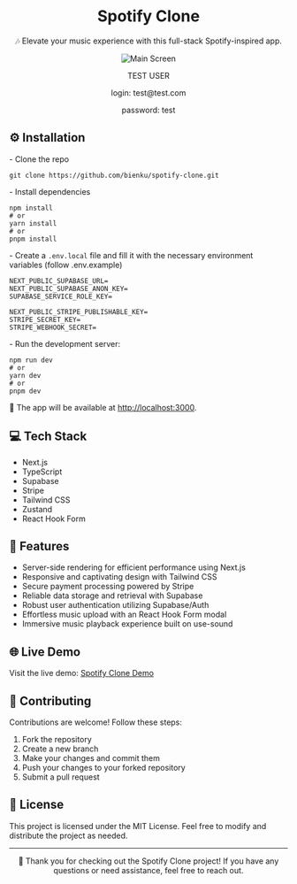 <h1 align="center">Spotify Clone</h1>

<p align="center">🎶 Elevate your music experience with this full-stack Spotify-inspired app.</p>

<p align="center"><img src="https://github.com/bienku/spotify-clone/assets/99097883/997b039f-2d3b-4ddc-b47f-ac9200576e3d" alt="Main Screen"></p>

<p align="center">TEST USER</p>
<p align="center">login: test@test.com</p>
<p align="center">password: test</p>

<h2>⚙️ Installation</h2>

<p>- Clone the repo</p>
<pre><code>git clone https://github.com/bienku/spotify-clone.git</code></pre>

<p>- Install dependencies</p>
<pre><code>npm install
# or
yarn install
# or
pnpm install</code></pre>

<p>- Create a <code>.env.local</code> file and fill it with the necessary environment variables (follow .env.example)</p>

<pre><code>NEXT_PUBLIC_SUPABASE_URL=
NEXT_PUBLIC_SUPABASE_ANON_KEY=
SUPABASE_SERVICE_ROLE_KEY=

NEXT_PUBLIC_STRIPE_PUBLISHABLE_KEY=
STRIPE_SECRET_KEY=
STRIPE_WEBHOOK_SECRET=
</code></pre>

<p>- Run the development server:</p>
<pre><code>npm run dev
# or
yarn dev
# or
pnpm dev
</code></pre>

<p>🔗 The app will be available at <a href="http://localhost:3000">http://localhost:3000</a>.</p>

<h2>💻 Tech Stack</h2>

<ul>
  <li>Next.js</li>
  <li>TypeScript</li>
  <li>Supabase</li>
  <li>Stripe</li>
  <li>Tailwind CSS</li>
  <li>Zustand</li>
  <li>React Hook Form</li>
</ul>

<h2>🌟 Features</h2>

<ul>
  <li>Server-side rendering for efficient performance using Next.js</li>
  <li>Responsive and captivating design with Tailwind CSS</li>
  <li>Secure payment processing powered by Stripe</li>
  <li>Reliable data storage and retrieval with Supabase</li>
  <li>Robust user authentication utilizing Supabase/Auth</li>
  <li>Effortless music upload with an React Hook Form modal</li>
  <li>Immersive music playback experience built on use-sound</li>
</ul>

<h2>🌐 Live Demo</h2>

<p>Visit the live demo: <a href="https://spotify-clone-sable-zeta.vercel.app/">Spotify Clone Demo</a></p>

<h2>🤝 Contributing</h2>

<p>Contributions are welcome! Follow these steps:</p>
<ol>
  <li>Fork the repository</li>
  <li>Create a new branch</li>
  <li>Make your changes and commit them</li>
  <li>Push your changes to your forked repository</li>
  <li>Submit a pull request</li>
</ol>

<h2>📄 License</h2>

<p>This project is licensed under the MIT License. Feel free to modify and distribute the project as needed.</p>

<hr>

<p align="center">🙌 Thank you for checking out the Spotify Clone project! If you have any questions or need assistance, feel free to reach out.</p>
